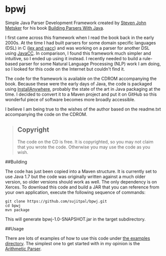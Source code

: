 bpwj
====

Simple Java Parser Development Framework created by [Steven John Metsker](http://c2.com/cgi/wiki?SteveMetsker) for his book [Building Parsers With Java](http://www.amazon.com/Building-Parsers-Java%C2%BF-Steven-Metsker/dp/0201719622).

I first came across this framework when I read the book back in the early 2000s. At the time I had built parsers for some domain specific languages (DSL) in C ([lex and yacc](http://dinosaur.compilertools.net/lex/)) and was working on a parser for another DSL using [JavaCC](https://javacc.java.net/). In comparison, I found this framework much simpler and intuitive, so I ended up using it instead. I recently needed to build a rule-based parser for some Natural Language Processing (NLP) work I am doing, so I looked for this code on the Internet but couldn't find it.

The code for the framework is available on the CDROM accompanying the book. Because these were the early days of Java, the code is packaged using [InstallAnywhere](http://www.flexerasoftware.com/producer/products/software-installation/installanywhere/), probably the state of the art in Java packaging at the time. I decided to convert it to a Maven project and put it on GitHub so this wonderful piece of software becomes more broadly accessible.

I believe I am being true to the wishes of the author based on the readme.txt accompanying the code on the CDROM.

> Copyright
> ---------
> The code on the CD is free. It is copyrighted, so you may not claim that 
> you wrote the code. Otherwise you may use the code as you wish.
>

##Building

The code has just been copied into a Maven structure. It is currently set to use Java 1.7 but the code was originally written against a much older version, so older versions should work as well. The only dependency is on Xerces. To download this code and build a JAR that you can reference from your own application, execute the following sequence of commands:

    git clone https://github.com/sujitpal/bpwj.git
    cd bpwj
    mvn package

This will generate bpwj-1.0-SNAPSHOT.jar in the target subdirectory.

##Usage

There are lots of examples of how to use this code under [the examples directory](https://github.com/sujitpal/bpwj/tree/master/src/main/java/sjm/examples). The simplest one to get started with in my opinion is the [Arithmetic Parser](https://github.com/sujitpal/bpwj/tree/master/src/main/java/sjm/examples/arithmetic).

